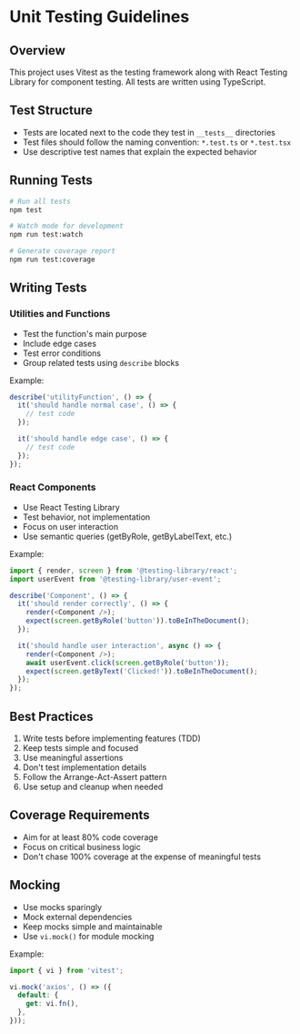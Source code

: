 # Unit Testing Guidelines

## Overview

This project uses Vitest as the testing framework along with React Testing Library for component
testing. All tests are written using TypeScript.

## Test Structure

- Tests are located next to the code they test in `__tests__` directories
- Test files should follow the naming convention: `*.test.ts` or `*.test.tsx`
- Use descriptive test names that explain the expected behavior

## Running Tests

```bash
# Run all tests
npm test

# Watch mode for development
npm run test:watch

# Generate coverage report
npm run test:coverage
```

## Writing Tests

### Utilities and Functions

- Test the function's main purpose
- Include edge cases
- Test error conditions
- Group related tests using `describe` blocks

Example:

```typescript
describe('utilityFunction', () => {
  it('should handle normal case', () => {
    // test code
  });

  it('should handle edge case', () => {
    // test code
  });
});
```

### React Components

- Use React Testing Library
- Test behavior, not implementation
- Focus on user interaction
- Use semantic queries (getByRole, getByLabelText, etc.)

Example:

```typescript
import { render, screen } from '@testing-library/react';
import userEvent from '@testing-library/user-event';

describe('Component', () => {
  it('should render correctly', () => {
    render(<Component />);
    expect(screen.getByRole('button')).toBeInTheDocument();
  });

  it('should handle user interaction', async () => {
    render(<Component />);
    await userEvent.click(screen.getByRole('button'));
    expect(screen.getByText('Clicked!')).toBeInTheDocument();
  });
});
```

## Best Practices

1. Write tests before implementing features (TDD)
2. Keep tests simple and focused
3. Use meaningful assertions
4. Don't test implementation details
5. Follow the Arrange-Act-Assert pattern
6. Use setup and cleanup when needed

## Coverage Requirements

- Aim for at least 80% code coverage
- Focus on critical business logic
- Don't chase 100% coverage at the expense of meaningful tests

## Mocking

- Use mocks sparingly
- Mock external dependencies
- Keep mocks simple and maintainable
- Use `vi.mock()` for module mocking

Example:

```typescript
import { vi } from 'vitest';

vi.mock('axios', () => ({
  default: {
    get: vi.fn(),
  },
}));
```
